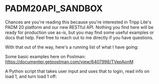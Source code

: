 # PADM20API_SANDBOX

Chances are you're reading this because you're interested in Tripp Lite's PADM 20 platform and our new RESTful API. Nothing you find here will be ready for production use as-is, but you may find some useful examples or docs that help. Feel free to reach out to me directly if you have questions. 

With that out of the way, here's a running list of what I have going:

Some basic examples here on Postman:
https://documenter.getpostman.com/view/6407998/TVepAonM

A Python script that takes user input and uses that to login, read info on load 1, and turn load 1 off:

